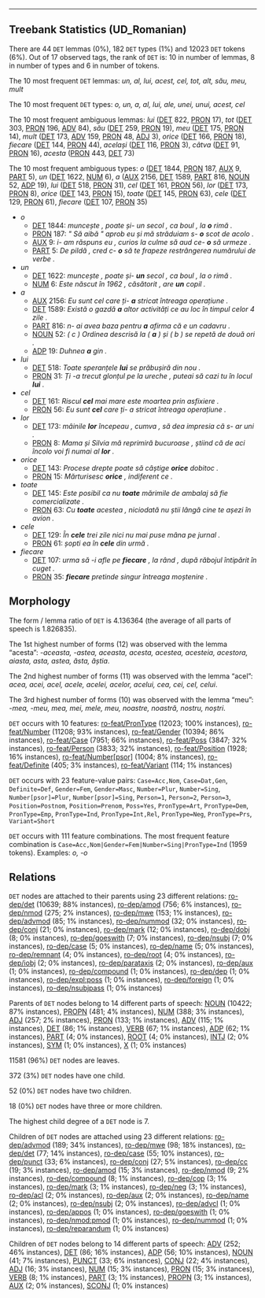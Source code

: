 

--------------------------------------------------------------------------------

## Treebank Statistics (UD_Romanian)

There are 44 `DET` lemmas (0%), 182 `DET` types (1%) and 12023 `DET` tokens (6%).
Out of 17 observed tags, the rank of `DET` is: 10 in number of lemmas, 8 in number of types and 6 in number of tokens.

The 10 most frequent `DET` lemmas: <em>un, al, lui, acest, cel, tot, alt, său, meu, mult</em>

The 10 most frequent `DET` types:  <em>o, un, a, al, lui, ale, unei, unui, acest, cel</em>

The 10 most frequent ambiguous lemmas: <em>lui</em> ([DET]() 822, [PRON]() 17), <em>tot</em> ([DET]() 303, [PRON]() 196, [ADV]() 84), <em>său</em> ([DET]() 259, [PRON]() 19), <em>meu</em> ([DET]() 175, [PRON]() 14), <em>mult</em> ([DET]() 173, [ADV]() 159, [PRON]() 48, [ADJ]() 3), <em>orice</em> ([DET]() 166, [PRON]() 18), <em>fiecare</em> ([DET]() 144, [PRON]() 44), <em>același</em> ([DET]() 116, [PRON]() 3), <em>câtva</em> ([DET]() 91, [PRON]() 16), <em>acesta</em> ([PRON]() 443, [DET]() 73)

The 10 most frequent ambiguous types:  <em>o</em> ([DET]() 1844, [PRON]() 187, [AUX]() 9, [PART]() 5), <em>un</em> ([DET]() 1622, [NUM]() 6), <em>a</em> ([AUX]() 2156, [DET]() 1589, [PART]() 816, [NOUN]() 52, [ADP]() 19), <em>lui</em> ([DET]() 518, [PRON]() 31), <em>cel</em> ([DET]() 161, [PRON]() 56), <em>lor</em> ([DET]() 173, [PRON]() 8), <em>orice</em> ([DET]() 143, [PRON]() 15), <em>toate</em> ([DET]() 145, [PRON]() 63), <em>cele</em> ([DET]() 129, [PRON]() 61), <em>fiecare</em> ([DET]() 107, [PRON]() 35)


* <em>o</em>
  * [DET]() 1844: <em>muncește , poate și- un secol , ca boul , la <b>o</b> rimă .</em>
  * [PRON]() 187: <em>" Să aibă " aprob eu și mă străduiam s- <b>o</b> scot de acolo .</em>
  * [AUX]() 9: <em>i- am răspuns eu , curios la culme să aud ce- <b>o</b> să urmeze .</em>
  * [PART]() 5: <em>De pildă , cred c- <b>o</b> să te frapeze restrângerea numărului de verbe .</em>
* <em>un</em>
  * [DET]() 1622: <em>muncește , poate și- <b>un</b> secol , ca boul , la o rimă .</em>
  * [NUM]() 6: <em>Este născut în 1962 , căsătorit , are <b>un</b> copil .</em>
* <em>a</em>
  * [AUX]() 2156: <em>Eu sunt cel care ți- <b>a</b> stricat întreaga operațiune .</em>
  * [DET]() 1589: <em>Există o gazdă <b>a</b> altor activități ce au loc în timpul celor 4 zile .</em>
  * [PART]() 816: <em>n- ai avea baza pentru <b>a</b> afirma că e un cadavru .</em>
  * [NOUN]() 52: <em>( c ) Ordinea descrisă la ( <b>a</b> ) și ( b ) se repetă de două ori .</em>
  * [ADP]() 19: <em>Duhnea <b>a</b> gin .</em>
* <em>lui</em>
  * [DET]() 518: <em>Toate speranțele <b>lui</b> se prăbușiră din nou .</em>
  * [PRON]() 31: <em>Ți -a trecut glonțul pe la ureche , puteai să cazi tu în locul <b>lui</b> .</em>
* <em>cel</em>
  * [DET]() 161: <em>Riscul <b>cel</b> mai mare este moartea prin asfixiere .</em>
  * [PRON]() 56: <em>Eu sunt <b>cel</b> care ți- a stricat întreaga operațiune .</em>
* <em>lor</em>
  * [DET]() 173: <em>mâinile <b>lor</b> începeau , cumva , să dea impresia că s- ar uni .</em>
  * [PRON]() 8: <em>Mama și Silvia mă reprimiră bucuroase , știind că de aci încolo voi fi numai al <b>lor</b> .</em>
* <em>orice</em>
  * [DET]() 143: <em>Procese drepte poate să câștige <b>orice</b> dobitoc .</em>
  * [PRON]() 15: <em>Mărturisesc <b>orice</b> , indiferent ce .</em>
* <em>toate</em>
  * [DET]() 145: <em>Este posibil ca nu <b>toate</b> mărimile de ambalaj să fie comercializate .</em>
  * [PRON]() 63: <em>Cu <b>toate</b> acestea , niciodată nu știi lângă cine te așezi în avion .</em>
* <em>cele</em>
  * [DET]() 129: <em>În <b>cele</b> trei zile nici nu mai puse mâna pe jurnal .</em>
  * [PRON]() 61: <em>șopti ea în <b>cele</b> din urmă .</em>
* <em>fiecare</em>
  * [DET]() 107: <em>urma să -i afle pe <b>fiecare</b> , la rând , după răbojul întipărit în cuget .</em>
  * [PRON]() 35: <em><b>fiecare</b> pretinde singur întreaga moștenire .</em>

## Morphology

The form / lemma ratio of `DET` is 4.136364 (the average of all parts of speech is 1.826835).

The 1st highest number of forms (12) was observed with the lemma “acesta”: <em>-aceasta, -astea, aceasta, acesta, acestea, acesteia, acestora, aiasta, asta, astea, ăsta, ăștia</em>.

The 2nd highest number of forms (11) was observed with the lemma “acel”: <em>acea, acei, acel, acele, acelei, acelor, acelui, cea, cei, cel, celui</em>.

The 3rd highest number of forms (10) was observed with the lemma “meu”: <em>-mea, -meu, mea, mei, mele, meu, noastre, noastră, nostru, noștri</em>.

`DET` occurs with 10 features: [ro-feat/PronType]() (12023; 100% instances), [ro-feat/Number]() (11208; 93% instances), [ro-feat/Gender]() (10394; 86% instances), [ro-feat/Case]() (7951; 66% instances), [ro-feat/Poss]() (3847; 32% instances), [ro-feat/Person]() (3833; 32% instances), [ro-feat/Position]() (1928; 16% instances), [ro-feat/Number[psor]]() (1004; 8% instances), [ro-feat/Definite]() (405; 3% instances), [ro-feat/Variant]() (114; 1% instances)

`DET` occurs with 23 feature-value pairs: `Case=Acc,Nom`, `Case=Dat,Gen`, `Definite=Def`, `Gender=Fem`, `Gender=Masc`, `Number=Plur`, `Number=Sing`, `Number[psor]=Plur`, `Number[psor]=Sing`, `Person=1`, `Person=2`, `Person=3`, `Position=Postnom`, `Position=Prenom`, `Poss=Yes`, `PronType=Art`, `PronType=Dem`, `PronType=Emp`, `PronType=Ind`, `PronType=Int,Rel`, `PronType=Neg`, `PronType=Prs`, `Variant=Short`

`DET` occurs with 111 feature combinations.
The most frequent feature combination is `Case=Acc,Nom|Gender=Fem|Number=Sing|PronType=Ind` (1959 tokens).
Examples: <em>o, -o</em>


## Relations

`DET` nodes are attached to their parents using 23 different relations: [ro-dep/det]() (10639; 88% instances), [ro-dep/amod]() (756; 6% instances), [ro-dep/nmod]() (275; 2% instances), [ro-dep/mwe]() (153; 1% instances), [ro-dep/advmod]() (85; 1% instances), [ro-dep/nummod]() (32; 0% instances), [ro-dep/conj]() (21; 0% instances), [ro-dep/mark]() (12; 0% instances), [ro-dep/dobj]() (8; 0% instances), [ro-dep/goeswith]() (7; 0% instances), [ro-dep/nsubj]() (7; 0% instances), [ro-dep/case]() (5; 0% instances), [ro-dep/name]() (5; 0% instances), [ro-dep/remnant]() (4; 0% instances), [ro-dep/root]() (4; 0% instances), [ro-dep/iobj]() (2; 0% instances), [ro-dep/parataxis]() (2; 0% instances), [ro-dep/aux]() (1; 0% instances), [ro-dep/compound]() (1; 0% instances), [ro-dep/dep]() (1; 0% instances), [ro-dep/expl:poss]() (1; 0% instances), [ro-dep/foreign]() (1; 0% instances), [ro-dep/nsubjpass]() (1; 0% instances)

Parents of `DET` nodes belong to 14 different parts of speech: [NOUN]() (10422; 87% instances), [PROPN]() (481; 4% instances), [NUM]() (388; 3% instances), [ADJ]() (257; 2% instances), [PRON]() (133; 1% instances), [ADV]() (115; 1% instances), [DET]() (86; 1% instances), [VERB]() (67; 1% instances), [ADP]() (62; 1% instances), [PART]() (4; 0% instances), [ROOT]() (4; 0% instances), [INTJ]() (2; 0% instances), [SYM]() (1; 0% instances), [X]() (1; 0% instances)

11581 (96%) `DET` nodes are leaves.

372 (3%) `DET` nodes have one child.

52 (0%) `DET` nodes have two children.

18 (0%) `DET` nodes have three or more children.

The highest child degree of a `DET` node is 7.

Children of `DET` nodes are attached using 23 different relations: [ro-dep/advmod]() (189; 34% instances), [ro-dep/mwe]() (98; 18% instances), [ro-dep/det]() (77; 14% instances), [ro-dep/case]() (55; 10% instances), [ro-dep/punct]() (33; 6% instances), [ro-dep/conj]() (27; 5% instances), [ro-dep/cc]() (19; 3% instances), [ro-dep/amod]() (15; 3% instances), [ro-dep/nmod]() (9; 2% instances), [ro-dep/compound]() (8; 1% instances), [ro-dep/cop]() (3; 1% instances), [ro-dep/mark]() (3; 1% instances), [ro-dep/neg]() (3; 1% instances), [ro-dep/acl]() (2; 0% instances), [ro-dep/aux]() (2; 0% instances), [ro-dep/name]() (2; 0% instances), [ro-dep/nsubj]() (2; 0% instances), [ro-dep/advcl]() (1; 0% instances), [ro-dep/appos]() (1; 0% instances), [ro-dep/goeswith]() (1; 0% instances), [ro-dep/nmod:pmod]() (1; 0% instances), [ro-dep/nummod]() (1; 0% instances), [ro-dep/reparandum]() (1; 0% instances)

Children of `DET` nodes belong to 14 different parts of speech: [ADV]() (252; 46% instances), [DET]() (86; 16% instances), [ADP]() (56; 10% instances), [NOUN]() (41; 7% instances), [PUNCT]() (33; 6% instances), [CONJ]() (22; 4% instances), [ADJ]() (16; 3% instances), [NUM]() (15; 3% instances), [PRON]() (15; 3% instances), [VERB]() (8; 1% instances), [PART]() (3; 1% instances), [PROPN]() (3; 1% instances), [AUX]() (2; 0% instances), [SCONJ]() (1; 0% instances)

